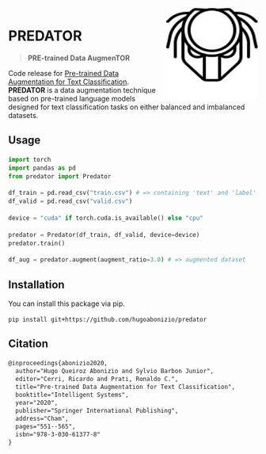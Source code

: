 <img src=".github/logo.svg" width=185 height=185 align="right">

# PREDATOR

> **PRE-trained Data AugmenTOR**

Code release for [Pre-trained Data Augmentation for Text Classification](https://link.springer.com/chapter/10.1007/978-3-030-61377-8_38). **PREDATOR** is a data augmentation technique based on pre-trained language models designed for text classification tasks on either balanced and imbalanced datasets.


## Usage

```python
import torch
import pandas as pd
from predator import Predator

df_train = pd.read_csv("train.csv") # => containing 'text' and 'label' columns
df_valid = pd.read_csv("valid.csv")

device = "cuda" if torch.cuda.is_available() else "cpu"

predator = Predator(df_train, df_valid, device=device)
predator.train()

df_aug = predator.augment(augment_ratio=3.0) # => augmented dataset
```

## Installation

You can install this package via pip.

`pip install git+https://github.com/hugoabonizio/predator`


## Citation

```
@inproceedings{abonizio2020,
  author="Hugo Queiroz Abonizio and Sylvio Barbon Junior",
  editor="Cerri, Ricardo and Prati, Ronaldo C.",
  title="Pre-trained Data Augmentation for Text Classification",
  booktitle="Intelligent Systems",
  year="2020",
  publisher="Springer International Publishing",
  address="Cham",
  pages="551--565",
  isbn="978-3-030-61377-8"
}
```